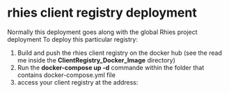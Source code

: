 # rhies client registry deployment
Normally this deployment goes along with the global Rhies project deployment
To deploy this particular registry:

1. Build and push the rhies client registry on the docker hub (see the read me inside the **ClientRegistry_Docker_Image** directory)
2. Run the **docker-compose up -d** commande within the folder that contains docker-compose.yml file
3. access your client registry at the address:

